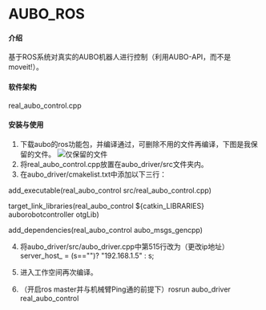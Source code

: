 # AUBO_ROS

#### 介绍
基于ROS系统对真实的AUBO机器人进行控制（利用AUBO-API，而不是moveit!）。

#### 软件架构
real_aubo_control.cpp


#### 安装与使用

1.  下载aubo的ros功能包，并编译通过，可删除不用的文件再编译，下图是我保留的文件。
![仅保留的文件](https://images.gitee.com/uploads/images/2020/1124/132730_549bac91_7474817.png "2020-11-24 13-27-13屏幕截图.png")
2.  将real_aubo_control.cpp放置在aubo_driver/src文件夹内。
3.  在aubo_driver/cmakelist.txt中添加以下三行：

add_executable(real_aubo_control src/real_aubo_control.cpp)

target_link_libraries(real_aubo_control ${catkin_LIBRARIES} auborobotcontroller otgLib)

add_dependencies(real_aubo_control aubo_msgs_gencpp)

4. 将aubo_driver/src/aubo_driver.cpp中第515行改为（更改ip地址）
    server_host_ = (s=="")? "192.168.1.5" : s;

5.  进入工作空间再次编译。
6.  （开启ros master并与机械臂Ping通的前提下）rosrun aubo_driver real_aubo_control

